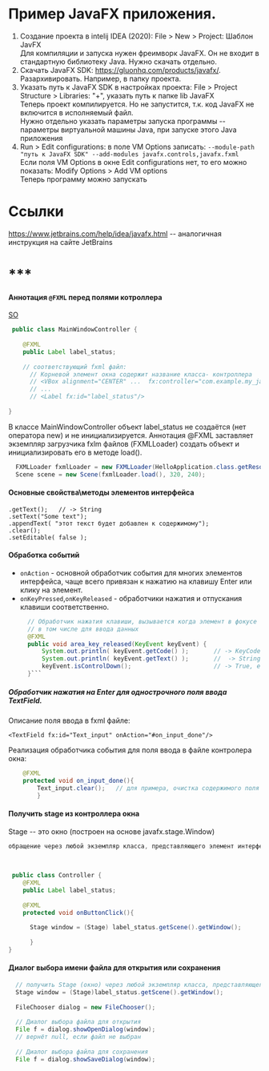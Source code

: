 # Пример JavaFX приложения.

1. Создание проекта в intelij IDEA (2020): File > New > Project: Шаблон JavFX\
  Для компиляции и запуска нужен фреимворк JavaFX. Он не входит в стандартную библиотеку Java. Нужно скачать отдельно.
2. Скачать JavaFX SDK: https://gluonhq.com/products/javafx/. Разархивировать. Например, в папку проекта.
3. Указать путь к JavaFX SDK в настройках проекта: File > Project Structure > Libraries: "+", указать путь к папке lib JavaFX \
  Теперь проект компилируется. Но не запустится, т.к. код JavaFX не включится в исполняемый файл. \
  Нужно отдельно указать параметры запуска программы -- параметры виртуальной машины Java, при запуске этого Java приложения
4. Run > Edit configurations: в поле VM Options записать: `--module-path "путь к JavaFX SDK" --add-modules javafx.controls,javafx.fxml` \
  Если поля VM Options в окне Edit configurations нет, то его можно показать: Modify Options > Add VM options \
  Теперь программу можно запускать


# Ссылки
https://www.jetbrains.com/help/idea/javafx.html -- аналогичная инструкция на сайте JetBrains


# ***
#### Аннотация `@FXML` перед полями котроллера

[SO](https://stackoverflow.com/questions/30210170/is-fxml-needed-for-every-declaration)
 
```Java
 public class MainWindowController {
    
    @FXML
    public Label label_status;
    
    // соответствующий fxml файл:
      // Корневой элемент окна содержит название класса- контроллера
      // <VBox alignment="CENTER" ...  fx:controller="com.example.my_javafx_program.MainWindowController">
      // ...
      // <Label fx:id="label_status"/>
    
}
```
В классе MainWindowController объект label_status не создаётся (нет оператора new) и не инициализируется. 
Аннотация @FXML заставляет экземпляр загрузчика fxlm файлов (FXMLLoader) создать объект и инициализировать его в методе load().
```java
  FXMLLoader fxmlLoader = new FXMLLoader(HelloApplication.class.getResource("hello-view.fxml"));
  Scene scene = new Scene(fxmlLoader.load(), 320, 240);
```
#### Основные свойства\методы элементов интерфейса
`.getText();   // -> String`\
`.setText("Some text");`\
`.appendText( "этот текст будет добавлен к содержимому");`\
`.clear();`\
`.setEditable( false );`


#### Обработка событий

- `onAction` - основной обработчик события для многих элементов интерфейса, чаще всего привязан к нажатию на клавишу Enter или клику на элемент.
- `onKeyPressed`,`onKeyReleased` - обработчики нажатия и отпускания клавиши соответственно.
  ```java
    // Обработчик нажатия клавиши, вызывается когда элемент в фокусе и нажата любая клавиша,
    // в том числе для ввода данных
    @FXML
    public void area_key_released(KeyEvent keyEvent) {
        System.out.println( keyEvent.getCode() );       // -> KeyCode - код клавиши
        System.out.println( keyEvent.getText() );       //  -> String - строковое обозначение клавиши
        keyEvent.isControlDown();                       // -> True, если нажата клавиша Control
    }```

##### Обработчик нажатия на Enter для однострочного поля ввода TextField.
Описание поля ввода в fxml файле:
```fxml
<TextField fx:id="Text_input" onAction="#on_input_done"/>
```


Реализация обработчика события для поля ввода в файле контролера окна:
```java
    @FXML
    protected void on_input_done(){
        Text_input.clear();   // для примера, очистка содержимого поля ввода 
        }
```


#### Получить stage из контроллера окна
Stage -- это окно (построен на основе javafx.stage.Window)


```Java
обращение через любой экземпляр класса, представляющего элемент интерфейса

 
 
 public class Controller {
    @FXML
    public Label label_status;
    
    @FXML
    protected void onButtonClick(){
    
      Stage window = (Stage) label_status.getScene().getWindow();
      
      }
}
```


#### Диалог выбора имени файла для открытия или сохранения
```java
  // получить Stage (окно) через любой экземпляр класса, представляющего элемент интерфеса
  Stage window = (Stage)label_status.getScene().getWindow();
  
  FileChooser dialog = new FileChooser();
  
  // Диалог выбора файла для открытия
  File f = dialog.showOpenDialog(window);
  // вернёт null, если файл не выбран
  
  // Диалог выбора файла для сохранения
  File f = dialog.showSaveDialog(window);
```
